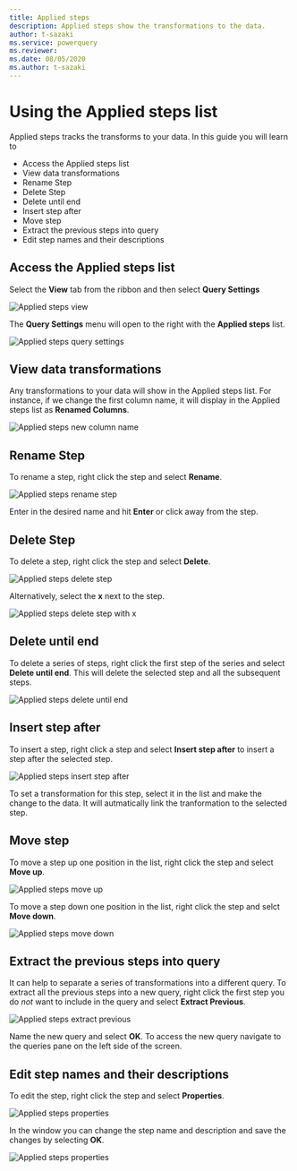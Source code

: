 ```yaml
---
title: Applied steps
description: Applied steps show the transformations to the data.
author: t-sazaki
ms.service: powerquery
ms.reviewer: 
ms.date: 08/05/2020
ms.author: t-sazaki
---
```


# Using the Applied steps list
Applied steps tracks the transforms to your data. In this guide you will learn to 
- Access the Applied steps list
- View data transformations
- Rename Step
- Delete Step
- Delete until end
- Insert step after 
- Move step
- Extract the previous steps into query 
- Edit step names and their descriptions

## Access the Applied steps list
Select the **View** tab from the ribbon and then select **Query Settings**

![Applied steps view](images/applied-steps-view.png)

The **Query Settings** menu will open to the right with the **Applied steps** list.

![Applied steps query settings](images/applied-steps-query-settings.png)

## View data transformations
Any transformations to your data will show in the Applied steps list. For instance, if we change the first column name, it will display in the Applied steps list as **Renamed Columns**.

![Applied steps new column name](images/applied-steps-new-column-name.png)

## Rename Step
To rename a step, right click the step and select **Rename**. 

![Applied steps rename step](images/applied-steps-rename.png)

Enter in the desired name and hit **Enter** or click away from the step.

## Delete Step
To delete a step, right click the step and select **Delete**.

![Applied steps delete step](images/applied-steps-delete.png)

Alternatively, select the **x** next to the step.

![Applied steps delete step with x](images/applied-steps-delete-x.png)

## Delete until end
To delete a series of steps, right click the first step of the series and select **Delete until end**. This will delete the selected step and all the subsequent steps.

![Applied steps delete until end](images/applied-steps-delete-until-end.png)

## Insert step after
To insert a step, right click a step and select **Insert step after** to insert a step after the selected step.

![Applied steps insert step after](images/applied-steps-insert-step-after.png)

To set a transformation for this step, select it in the list and make the change to the data. It will autmatically link the tranformation to the selected step.

## Move step
To move a step up one position in the list, right click  the step and select **Move up**.

![Applied steps move up](images/applied-steps-move-up.png)

To move a step down one position in the list, right click the step and selct **Move down**.

![Applied steps move down](images/applied-steps-move-down.png)

## Extract the previous steps into query
It can help to separate a series of transformations into a different query. To extract all the previous steps into a new query, right click the first step you do *not* want to include in the query and select **Extract Previous**.

![Applied steps extract previous](images/applied-steps-extract-previous.png)

Name the new query and select **OK**. To access the new query navigate to the queries pane on the left side of the screen.

## Edit step names and their descriptions
To edit the step, right click the step and select **Properties**.

![Applied steps properties](images/applied-steps-properties.png)

In the window you can change the step name and description and save the changes by selecting **OK**.

![Applied steps properties](images/applied-steps-properties-window.png)
